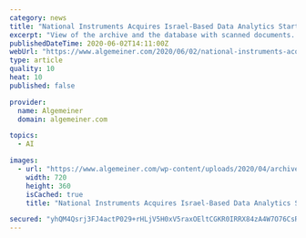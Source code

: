 ```yaml
---
category: news
title: "National Instruments Acquires Israel-Based Data Analytics Startup OptimalPlus for $365 Million"
excerpt: "View of the archive and the database with scanned documents. Photo: Arolsen Archives CTech – Texas-headquartered automated test equipment company"
publishedDateTime: 2020-06-02T14:11:00Z
webUrl: "https://www.algemeiner.com/2020/06/02/national-instruments-acquires-israel-based-data-analytics-startup-optimalplus-for-365-million/"
type: article
quality: 10
heat: 10
published: false

provider:
  name: Algemeiner
  domain: algemeiner.com

topics:
  - AI

images:
  - url: "https://www.algemeiner.com/wp-content/uploads/2020/04/archives.jpg"
    width: 720
    height: 360
    isCached: true
    title: "National Instruments Acquires Israel-Based Data Analytics Startup OptimalPlus for $365 Million"

secured: "yhQM4Qsrj3FJ4actP029+rHLjV5H0xV5raxOEltCGKR0IRRX84zA4W7O76CsRi2PnABskDJlU1FwKGKoFvOyeZh21zaL7ZCAWPXThjN4AHz0uKJHwOjqaRW3gLsDLGg1mGLpX6V7ZYyLOegj0Xm/knmjYSAxPQY1OGAzpy/dd/6F4BM5wQVTH/TpBTo3/ju43haqn4Mh1APSJPg5Tw/2xyr2Ntqv1KFv804Pp+OEHcSO3QNFW9EfAWLb6T/bp9WkCwbi7lf5JlZMZsgAHijJjePw5lVmlu8AMedEwttKINPf4n7g+gTUHE245fUC4+gM;d2va1ryq3HHPUpnEiZgJig=="
---
```


